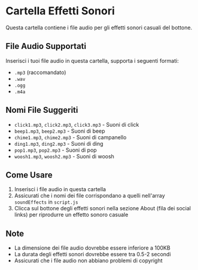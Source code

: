 # Cartella Effetti Sonori

Questa cartella contiene i file audio per gli effetti sonori casuali del bottone.

## File Audio Supportati

Inserisci i tuoi file audio in questa cartella, supporta i seguenti formati:
- `.mp3` (raccomandato)
- `.wav`
- `.ogg`
- `.m4a`

## Nomi File Suggeriti

- `click1.mp3`, `click2.mp3`, `click3.mp3` - Suoni di click
- `beep1.mp3`, `beep2.mp3` - Suoni di beep
- `chime1.mp3`, `chime2.mp3` - Suoni di campanello
- `ding1.mp3`, `ding2.mp3` - Suoni di ding
- `pop1.mp3`, `pop2.mp3` - Suoni di pop
- `woosh1.mp3`, `woosh2.mp3` - Suoni di woosh

## Come Usare

1. Inserisci i file audio in questa cartella
2. Assicurati che i nomi dei file corrispondano a quelli nell'array `soundEffects` in `script.js`
3. Clicca sul bottone degli effetti sonori nella sezione About (fila dei social links) per riprodurre un effetto sonoro casuale

## Note

- La dimensione dei file audio dovrebbe essere inferiore a 100KB
- La durata degli effetti sonori dovrebbe essere tra 0.5-2 secondi
- Assicurati che i file audio non abbiano problemi di copyright
